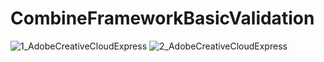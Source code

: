 # CombineFrameworkBasicValidation

![1_AdobeCreativeCloudExpress](https://user-images.githubusercontent.com/49749125/156152660-cf959724-e2f5-46f4-81dc-ab861a34f7e0.gif)
![2_AdobeCreativeCloudExpress](https://user-images.githubusercontent.com/49749125/156152675-520549b9-e031-4b77-b1de-0a5e5dd0ed0c.gif)

